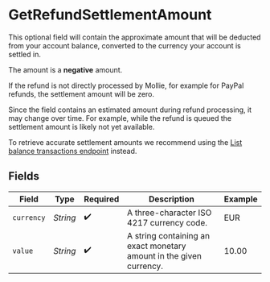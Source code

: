 # GetRefundSettlementAmount

This optional field will contain the approximate amount that will be deducted from your account balance, converted
to the currency your account is settled in.

The amount is a **negative** amount.

If the refund is not directly processed by Mollie, for example for PayPal refunds, the settlement amount will be
zero.

Since the field contains an estimated amount during refund processing, it may change over time. For example, while
the refund is queued the settlement amount is likely not yet available.

To retrieve accurate settlement amounts we recommend using the
[List balance transactions endpoint](list-balance-transactions) instead.


## Fields

| Field                                                               | Type                                                                | Required                                                            | Description                                                         | Example                                                             |
| ------------------------------------------------------------------- | ------------------------------------------------------------------- | ------------------------------------------------------------------- | ------------------------------------------------------------------- | ------------------------------------------------------------------- |
| `currency`                                                          | *String*                                                            | :heavy_check_mark:                                                  | A three-character ISO 4217 currency code.                           | EUR                                                                 |
| `value`                                                             | *String*                                                            | :heavy_check_mark:                                                  | A string containing an exact monetary amount in the given currency. | 10.00                                                               |